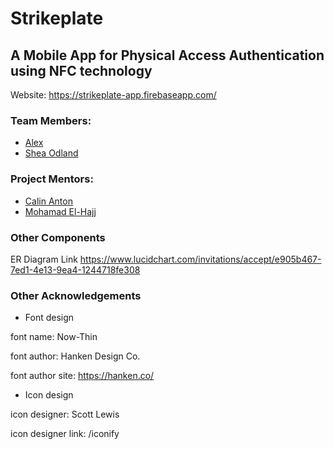 # Strikeplate

## A Mobile App for Physical Access Authentication using NFC technology

Website:
https://strikeplate-app.firebaseapp.com/

### Team Members:
- [Alex](https://gitlab.com/awworthy)
- [Shea Odland](https://gitlab.com/odlands)

### Project Mentors:
- [Calin Anton](https://www.macewan.ca/wcm/SchoolsFaculties/ArtsScience/Programs/BachelorofScience/Disciplines/ComputerScience/ANTONC)
- [Mohamad El-Hajj](https://www.macewan.ca/wcm/SchoolsFaculties/ArtsScience/Programs/BachelorofScience/Disciplines/ComputerScience/ELHAJJM)

### Other Components
ER Diagram Link
    https://www.lucidchart.com/invitations/accept/e905b467-7ed1-4e13-9ea4-1244718fe308

### Other Acknowledgements
- Font design

font name: Now-Thin

font author: Hanken Design Co.

font author site: https://hanken.co/

- Icon design

icon designer: Scott Lewis

icon designer link: /iconify
